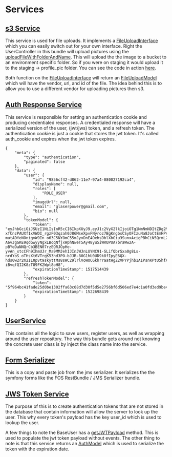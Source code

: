 # Services

## [s3 Service](https://github.com/phptuts/StarterBundleForSymfony/blob/master/src/Service/S3Service.php)

This service is used for file uploads. It implements a [FileUploadInterface](https://github.com/phptuts/StarterBundleForSymfony/blob/8de076eaa1d98ae8e1887ce61bced5672c307838/src/Service/FileUploadInterface.php) which you can easily switch out for your own interface.  Right the UserController in this bundle will upload pictures using the [uploadFileWithFolderAndName](https://github.com/phptuts/StarterBundleForSymfony/blob/8de076eaa1d98ae8e1887ce61bced5672c307838/src/Service/FileUploadInterface.php#L19-L19).  This will upload the the image to a bucket to an environment specific folder.  So if you were on staging it would upload it to the staging -> profile_pic folder.  You can see the code in action [here](https://github.com/phptuts/StarterBundleForSymfony/blob/8de076eaa1d98ae8e1887ce61bced5672c307838/src/Controller/UserController.php#L403-L403).  

Both function on the [FileUploadInterface](https://github.com/phptuts/StarterBundleForSymfony/blob/8de076eaa1d98ae8e1887ce61bced5672c307838/src/Service/FileUploadInterface.php) will return an [FileUploadModel](https://github.com/phptuts/StarterBundleForSymfony/blob/8de076eaa1d98ae8e1887ce61bced5672c307838/src/Model/File/FileUploadedModel.php) which will have the vendor, url, and id of the file.  The idea behind this is to allow you to use a different vendor for uploading pictures then s3. 


## [Auth Response Service](https://github.com/phptuts/StarterBundleForSymfony/blob/master/src/Service/AuthResponseService.php)

This service is responsible for setting an authentication cookie and producing credentialed responses.  A credentialed 
response will have a serialized version of the user, (jwt/jws) token, and a refresh token.  The authentication cookie
 is just a cookie that stores the jwt token.  It's called auth_cookie and expires when the jwt token expires.  

```
{
	"meta": {
		"type": "authentication",
		"paginated": false
	},
	"data": {
		"user": {
			"id": "9856cf42-d862-11e7-97a4-080027192ca4",
			"displayName": null,
			"roles": [
				"ROLE_USER"
			],
			"imageUrl": null,
			"email": "glaserpower@gmail.com",
			"bio": null
		},
		"tokenModel": {
			"token": "eyJhbGciOiJSUzI1NiIsInR5cCI6IkpXUyJ9.eyJ1c2VyX2lkIjoiOTg1NmNmNDItZDg2Mi0xMWU3LTk3YTQtMDgwMDI3MTkyY2E0IiwiZXhwIjoxNTE3NTE0NDM5LCJpYXQiOjE1MTIzMzA0MzksImRpc3BsYXlOYW1lIjpudWxsLCJyb2xlcyI6WyJST0xFX1VTRVIiXSwiaW1hZ2VVcmwiOm51bGwsImVtYWlsIjoiZ2xhc2VycG93ZXJAZ21haWwuY29tIiwiYmlvIjpudWxsfQ.IQcE61WrWzgJcgFcLJLZF9vJLI4I5Zz7s-xfCnzPAUXf1xVWDI_rgzF03qzah0J86MseXpvFNyroz7BgKngbsCSyOFIzuNa8JoCtEmHPVNkAjLv__8ByInpSZN9Sdm063_LHPNSZI5_L75yZSsQHd2T1f5R2259m8ToPSsZGZhZjbJlUB8qkJysBP6FQWdSRbZbNRASFXbstCLTOrzWtiTpX5WvTMvfn70JiV9JsMP-mutADYeNOnigvW9In_o63C5NYOmC55mJyxDnE4OehsDblXbGiu3SunxAcigPBhCiN5QrmL2fH1yVQ1CW7lDJGGNXveQTabDU1pS7-A6vJgGKE9qdGwyyNgxLBqqNfjxWphNweT5Ay48yu5iWRUPUA7braWw2A-pBYeDaNNQrCb3BEN07rzEQRJOpHe-yvAn_xtcCFh9IhmUJr_Ma9MMJehIJInJWJnLUYNC91-SLifQbrSxa0g8Ls-nrdYoS_oTHsXt6VTrgK53hd3PO-bJJR-80G1hU0UD9k8fIpyE6QX-hds0w2r2m2IL0pvt9skyttMs8sWC29lrlVoWOCGkhrraatHgZ2VPYPjhb1A1PsnKPtU5hfA4XpAhfc7NVT3tAPOe4XBI7yRS3hPkB5RKLvfPZ93ZFFfLCN7EFyLm-iBvqfQI2K8zT89FK2Wpt8oH8",
			"expirationTimeStamp": 1517514439
		},
		"refreshTokenModel": {
			"token": "5f964bc41fade25d0be1302ffa63c08d7d30f5d5e2756bf6d506ed7e4c1a0fd3ed9be46aaf199da4e701e69bac9158b6bfaf9b1c73f084ff8f35bfc293be8f560b99c59b11bb89233a06541371faddb5a899893b8bec1ca800d9",
			"expirationTimeStamp": 1522698439
		}
	}
}
```

## [UserService](https://github.com/phptuts/StarterBundleForSymfony/blob/master/src/Service/UserService.php)

This contains all the logic to save users, register users, as well as wrapping around the user repository.  The way 
this bundle gets around not knowing the concrete user class is by inject the class name into the service.


## [Form Serializer](https://github.com/phptuts/StarterBundleForSymfony/blob/master/src/Service/FormSerializer.php)

This is a copy and paste job from the jms serializer.  It serializes the the symfony forms like the FOS RestBundle / 
JMS Serializer bundle.


## [JWS Token Service](https://github.com/phptuts/StarterBundleForSymfony/blob/master/src/Service/JWSTokenService.php)

The purpose of this is to create authentication tokens that are not stored in the database that contain information 
will allow the server to look up the user.  This why every token's payload has the key user_id which is used to 
lookup the user.

A few things to note the BaseUser has a [getJWTPayload](https://github.com/phptuts/StarterBundleForSymfony/blob/master/src/Entity/BaseUser.php#L712) method.  This is used to populate the jwt token payload without events.  The other thing to note is that this service returns an [AuthModel](https://github.com/phptuts/StarterBundleForSymfony/blob/master/src/Model/Auth/AuthTokenModel.php) which is used to serialize the token with the expiration date. 